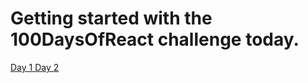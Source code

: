 # Getting started with the 100DaysOfReact challenge today.

<a href="./day1.md"> Day 1  </a>
<a href="./day2.md"> Day 2  </a>